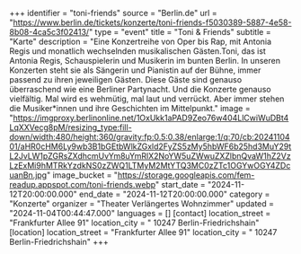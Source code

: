 +++
identifier = "toni-friends"
source = "Berlin.de"
url = "https://www.berlin.de/tickets/konzerte/toni-friends-f5030389-5887-4e58-8b08-4ca5c3f02413/"
type = "event"
title = "Toni & Friends"
subtitle = "Karte"
description = "Eine Konzertreihe von Oper bis Rap, mit Antonia Regis und monatlich wechselnden musikalischen Gästen.Toni, das ist Antonia Regis, Schauspielerin und Musikerin im bunten Berlin. In unseren Konzerten steht sie als Sängerin und Pianistin auf der Bühne, immer passend zu ihren jeweiligen Gästen. Diese Gäste sind genauso überraschend wie eine Berliner Partynacht. Und die Konzerte genauso vielfältig. Mal wird es wehmütig, mal laut und verrückt. Aber immer stehen die Musiker*innen und ihre Geschichten im Mittelpunkt."
image = "https://imgproxy.berlinonline.net/1OxUkk1aPAD9Zeo76w404LlCwiWuDBt4LqXXVecg8pM/resizing_type:fill-down/width:480/height:360/gravity:fp:0.5:0.38/enlarge:1/q:70/cb:2024110401/aHR0cHM6Ly9wb3B1bGEtbWlkZGxld2FyZS5zMy5hbWF6b25hd3MuY29tL2JvLW1pZGRsZXdhcmUvYm8uYmRlX2NoYW5uZWwuZXZlbnQvaW1hZ2VzLzExMi9hMTRkYzdkNS0zZWQ1LTMyM2MtYTQ3MC0zZTc1OGYwOGY4ZDcuanBn.jpg"
image_bucket = "https://storage.googleapis.com/fem-readup.appspot.com/toni-friends.webp"
start_date = "2024-11-12T20:00:00.000"
end_date = "2024-11-12T20:00:00.000"
category = "Konzerte"
organizer = "Theater Verlängertes Wohnzimmer"
updated = "2024-11-04T00:44:47.000"
languages = []
[contact]
location_street = "Frankfurter Allee 91"
location_city = " 10247 Berlin-Friedrichshain"
[location]
location_street = "Frankfurter Allee 91"
location_city = " 10247 Berlin-Friedrichshain"
+++